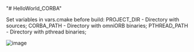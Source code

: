 "# HelloWorld_CORBA" 

Set variables in vars.cmake before build:
PROJECT_DIR - Directory with sources;
CORBA_PATH - Directory with omniORB binaries;
PTHREAD_PATH - Directory with pthread binaries;

![image](https://user-images.githubusercontent.com/51032317/92535547-21f8be80-f240-11ea-8c78-55ffe8f26bd8.png)

